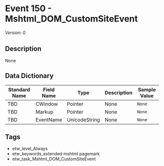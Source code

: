 # Event 150 - Mshtml_DOM_CustomSiteEvent
###### Version: 0

## Description
None

## Data Dictionary
|Standard Name|Field Name|Type|Description|Sample Value|
|---|---|---|---|---|
|TBD|CWindow|Pointer|None|`None`|
|TBD|Markup|Pointer|None|`None`|
|TBD|EventName|UnicodeString|None|`None`|

## Tags
* etw_level_Always
* etw_keywords_extended mshtml pagemark
* etw_task_Mshtml_DOM_CustomSiteEvent